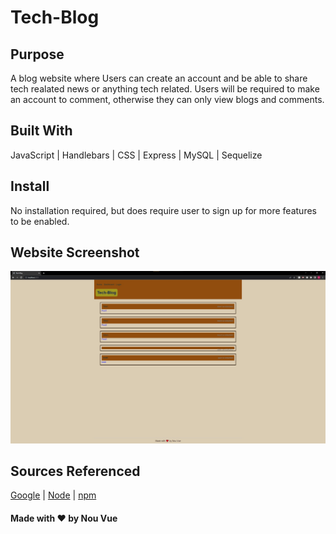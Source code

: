 # Tech-Blog

## Purpose

A blog website where Users can create an account and be able to share tech realated news or anything tech related. Users will be required to make an account to comment, otherwise they can only view blogs and comments.

## Built With
JavaScript | Handlebars | CSS | Express | MySQL | Sequelize
## Install

No installation required, but does require user to sign up for more features to be enabled.

## Website Screenshot

![](https://github.com/AndyBoyee604/Tech-Blog/blob/main/public/images/Tech-Blog.jpg)

## Sources Referenced

[Google](https://www.google.com) |
[Node](https://nodejs.org/en/) |
[npm](https://www.npmjs.com/package/inquirer)

#### Made with ❤️ by Nou Vue
